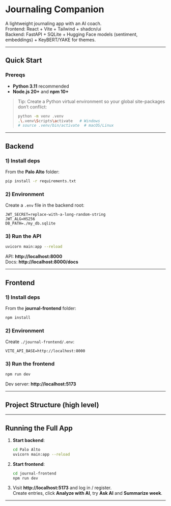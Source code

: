 # Journaling Companion

A lightweight journaling app with an AI coach.  
Frontend: React + Vite + Tailwind + shadcn/ui  
Backend: FastAPI + SQLite + Hugging Face models (sentiment, embeddings) + KeyBERT/YAKE for themes.

---

## Quick Start

### Prereqs
- **Python 3.11** recommended
- **Node.js 20+** and **npm 10+**

> Tip: Create a Python virtual environment so your global site-packages don’t conflict:
> ```bash
> python -m venv .venv
> .\.venv\Scripts\activate   # Windows
> # source .venv/bin/activate  # macOS/Linux
> ```

---

## Backend

### 1) Install deps
From the **Palo Alto** folder:
```bash
pip install -r requirements.txt
```

### 2) Environment
Create a `.env` file in the backend root:

```
JWT_SECRET=replace-with-a-long-random-string
JWT_ALG=HS256
DB_PATH=./my_db.sqlite
```

### 3) Run the API
```bash
uvicorn main:app --reload
```

API: **http://localhost:8000**  
Docs: **http://localhost:8000/docs**

---

## Frontend

### 1) Install deps
From the **journal-frontend** folder:
```bash
npm install
```

### 2) Environment
Create `./journal-frontend/.env`:

```
VITE_API_BASE=http://localhost:8000
```

### 3) Run the frontend
```bash
npm run dev
```

Dev server: **http://localhost:5173**

---

## Project Structure (high level)


---

## Running the Full App

1. **Start backend**:
   ```bash
   cd Palo Alto
   uvicorn main:app --reload
   ```
2. **Start frontend**:
   ```bash
   cd journal-frontend
   npm run dev
   ```
3. Visit **http://localhost:5173** and log in / register.  
   Create entries, click **Analyze with AI**, try **Ask AI** and **Summarize week**.

---



